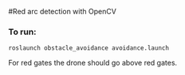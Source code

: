 #Red arc detection with OpenCV

### To run:

```
roslaunch obstacle_avoidance avoidance.launch
```

For red gates the drone should go above red gates.



